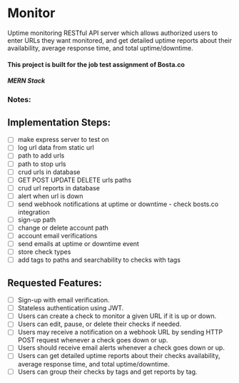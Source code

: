 # Monitor

Uptime monitoring RESTful API server which allows authorized users to enter URLs they want monitored, and get detailed uptime reports about their availability, average response time, and total uptime/downtime.

#### This project is built for the job test assignment of Bosta.co
##### MERN Stack

### Notes:

## Implementation Steps:
- [ ] make express server to test on
- [ ] log url data from static url
- [ ] path to add urls
- [ ] path to stop urls
- [ ] crud urls in database
- [ ] GET POST UPDATE DELETE urls paths
- [ ] crud url reports in database
- [ ] alert when url is down
- [ ] send webhook notifications at uptime or downtime - check bosts.co integration
- [ ] sign-up path
- [ ] change or delete account path
- [ ] account email verifications
- [ ] send emails at uptime or downtime event
- [ ] store check types
- [ ] add tags to paths and searchability to checks with tags

## Requested Features:
- [ ] Sign-up with email verification.
- [ ] Stateless authentication using JWT.
- [ ] Users can create a check to monitor a given URL if it is up or down.
- [ ] Users can edit, pause, or delete their checks if needed.
- [ ] Users may receive a notification on a webhook URL by sending HTTP POST request whenever a check goes down or up.
- [ ] Users should receive email alerts whenever a check goes down or up.
- [ ] Users can get detailed uptime reports about their checks availability, average response time, and total uptime/downtime.
- [ ] Users can group their checks by tags and get reports by tag.
